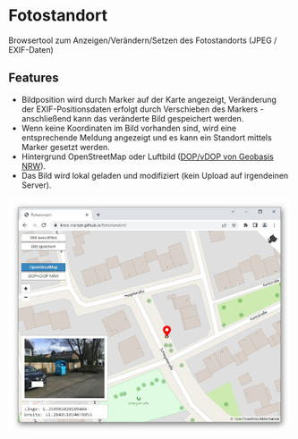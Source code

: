 # Fotostandort
Browsertool zum Anzeigen/Verändern/Setzen des Fotostandorts (JPEG / EXIF-Daten)

## Features
- Bildposition wird durch Marker auf der Karte angezeigt, Veränderung der EXIF-Positionsdaten erfolgt durch Verschieben des Markers - anschließend kann das veränderte Bild gespeichert werden.
- Wenn keine Koordinaten im Bild vorhanden sind, wird eine entsprechende Meldung angezeigt und es kann ein Standort mittels Marker gesetzt werden.
- Hintergrund OpenStreetMap oder Luftbild ([DOP/vDOP von Geobasis NRW](https://www.bezreg-koeln.nrw.de/brk_internet/geobasis/luftbildinformationen/aktuell/digitale_orthophotos/index.html)).
- Das Bild wird lokal geladen und modifiziert (kein Upload auf irgendeinen Server).

<img src="screenshot.jpg"/>
